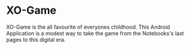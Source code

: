 # XO-Game
XO-Game is the all favourite of everyones childhood. This Android Application is a modest way to take the game from the Notebooks's last pages to this digital era. 
